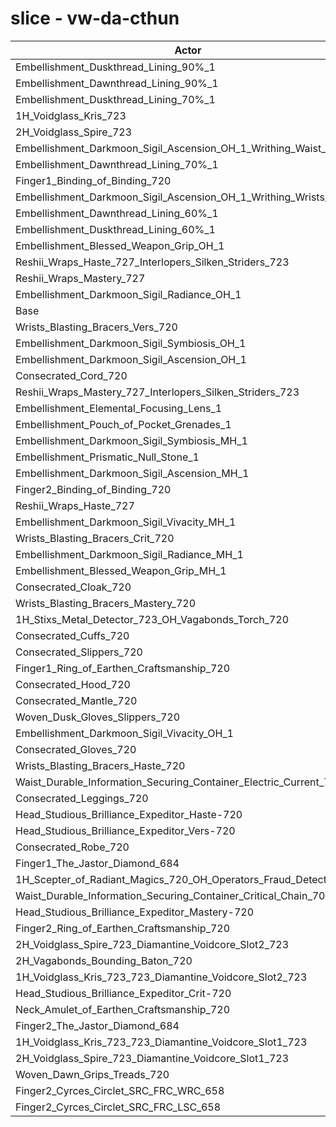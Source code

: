 # slice - vw-da-cthun
| Actor | DPS | Increase |
|---|:---:|:---:|
|Embellishment_Duskthread_Lining_90%_1|6591131|0.69%|
|Embellishment_Dawnthread_Lining_90%_1|6586225|0.62%|
|Embellishment_Duskthread_Lining_70%_1|6580761|0.53%|
|1H_Voidglass_Kris_723|6579506|0.51%|
|2H_Voidglass_Spire_723|6573591|0.42%|
|Embellishment_Darkmoon_Sigil_Ascension_OH_1_Writhing_Waist_1|6573196|0.42%|
|Embellishment_Dawnthread_Lining_70%_1|6569169|0.36%|
|Finger1_Binding_of_Binding_720|6569110|0.35%|
|Embellishment_Darkmoon_Sigil_Ascension_OH_1_Writhing_Wrists_1|6566762|0.32%|
|Embellishment_Dawnthread_Lining_60%_1|6565836|0.30%|
|Embellishment_Duskthread_Lining_60%_1|6562569|0.25%|
|Embellishment_Blessed_Weapon_Grip_OH_1|6559108|0.20%|
|Reshii_Wraps_Haste_727_Interlopers_Silken_Striders_723|6553937|0.12%|
|Reshii_Wraps_Mastery_727|6551406|0.08%|
|Embellishment_Darkmoon_Sigil_Radiance_OH_1|6547617|0.03%|
|Base|6545880|0.00%|
|Wrists_Blasting_Bracers_Vers_720|6544699|-0.02%|
|Embellishment_Darkmoon_Sigil_Symbiosis_OH_1|6540459|-0.08%|
|Embellishment_Darkmoon_Sigil_Ascension_OH_1|6538722|-0.11%|
|Consecrated_Cord_720|6538233|-0.12%|
|Reshii_Wraps_Mastery_727_Interlopers_Silken_Striders_723|6538186|-0.12%|
|Embellishment_Elemental_Focusing_Lens_1|6537023|-0.14%|
|Embellishment_Pouch_of_Pocket_Grenades_1|6536712|-0.14%|
|Embellishment_Darkmoon_Sigil_Symbiosis_MH_1|6536087|-0.15%|
|Embellishment_Prismatic_Null_Stone_1|6535851|-0.15%|
|Embellishment_Darkmoon_Sigil_Ascension_MH_1|6535407|-0.16%|
|Finger2_Binding_of_Binding_720|6534193|-0.18%|
|Reshii_Wraps_Haste_727|6532870|-0.20%|
|Embellishment_Darkmoon_Sigil_Vivacity_MH_1|6532619|-0.20%|
|Wrists_Blasting_Bracers_Crit_720|6532572|-0.20%|
|Embellishment_Darkmoon_Sigil_Radiance_MH_1|6532100|-0.21%|
|Embellishment_Blessed_Weapon_Grip_MH_1|6531201|-0.22%|
|Consecrated_Cloak_720|6530477|-0.24%|
|Wrists_Blasting_Bracers_Mastery_720|6528838|-0.26%|
|1H_Stixs_Metal_Detector_723_OH_Vagabonds_Torch_720|6528283|-0.27%|
|Consecrated_Cuffs_720|6528102|-0.27%|
|Consecrated_Slippers_720|6527512|-0.28%|
|Finger1_Ring_of_Earthen_Craftsmanship_720|6526902|-0.29%|
|Consecrated_Hood_720|6524883|-0.32%|
|Consecrated_Mantle_720|6524876|-0.32%|
|Woven_Dusk_Gloves_Slippers_720|6523520|-0.34%|
|Embellishment_Darkmoon_Sigil_Vivacity_OH_1|6523478|-0.34%|
|Consecrated_Gloves_720|6517405|-0.44%|
|Wrists_Blasting_Bracers_Haste_720|6516066|-0.46%|
|Waist_Durable_Information_Securing_Container_Electric_Current_701|6515892|-0.46%|
|Consecrated_Leggings_720|6514320|-0.48%|
|Head_Studious_Brilliance_Expeditor_Haste-720|6513494|-0.49%|
|Head_Studious_Brilliance_Expeditor_Vers-720|6512382|-0.51%|
|Consecrated_Robe_720|6511857|-0.52%|
|Finger1_The_Jastor_Diamond_684|6505442|-0.62%|
|1H_Scepter_of_Radiant_Magics_720_OH_Operators_Fraud_Detector_723|6501443|-0.68%|
|Waist_Durable_Information_Securing_Container_Critical_Chain_701|6500935|-0.69%|
|Head_Studious_Brilliance_Expeditor_Mastery-720|6497295|-0.74%|
|Finger2_Ring_of_Earthen_Craftsmanship_720|6484627|-0.94%|
|2H_Voidglass_Spire_723_Diamantine_Voidcore_Slot2_723|6482244|-0.97%|
|2H_Vagabonds_Bounding_Baton_720|6481323|-0.99%|
|1H_Voidglass_Kris_723_723_Diamantine_Voidcore_Slot2_723|6480675|-1.00%|
|Head_Studious_Brilliance_Expeditor_Crit-720|6480584|-1.00%|
|Neck_Amulet_of_Earthen_Craftsmanship_720|6479831|-1.01%|
|Finger2_The_Jastor_Diamond_684|6446874|-1.51%|
|1H_Voidglass_Kris_723_723_Diamantine_Voidcore_Slot1_723|6439968|-1.62%|
|2H_Voidglass_Spire_723_Diamantine_Voidcore_Slot1_723|6436917|-1.66%|
|Woven_Dawn_Grips_Treads_720|6434840|-1.70%|
|Finger2_Cyrces_Circlet_SRC_FRC_WRC_658|6394734|-2.31%|
|Finger2_Cyrces_Circlet_SRC_FRC_LSC_658|6352864|-2.95%|
